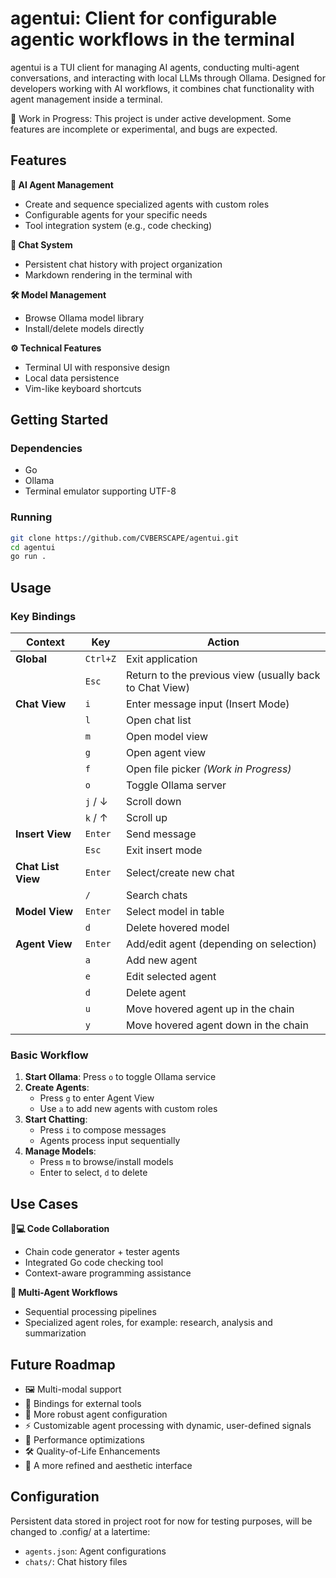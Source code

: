 # agentui: Client for configurable agentic workflows in the terminal

agentui is a TUI client for managing AI agents, conducting multi-agent conversations, and interacting with local LLMs through Ollama. Designed for developers working with AI workflows, it combines chat functionality with agent management inside a terminal.

🚧 Work in Progress: This project is under active development. Some features are incomplete or experimental, and bugs are expected.

## Features

**🤖 AI Agent Management**

- Create and sequence specialized agents with custom roles
- Configurable agents for your specific needs
- Tool integration system (e.g., code checking)

**💬 Chat System**

- Persistent chat history with project organization
- Markdown rendering in the terminal with

**🛠️ Model Management**

- Browse Ollama model library
- Install/delete models directly

**⚙️ Technical Features**

- Terminal UI with responsive design
- Local data persistence
- Vim-like keyboard shortcuts

## Getting Started

### Dependencies

- Go
- Ollama
- Terminal emulator supporting UTF-8

### Running

```bash
git clone https://github.com/CVBERSCAPE/agentui.git
cd agentui
go run .
```

## Usage

### Key Bindings

| **Context**        | **Key**  | **Action**                                              |
| ------------------ | -------- | ------------------------------------------------------- |
| **Global**         | `Ctrl+Z` | Exit application                                        |
|                    | `Esc`    | Return to the previous view (usually back to Chat View) |
| **Chat View**      | `i`      | Enter message input (Insert Mode)                       |
|                    | `l`      | Open chat list                                          |
|                    | `m`      | Open model view                                         |
|                    | `g`      | Open agent view                                         |
|                    | `f`      | Open file picker _(Work in Progress)_                   |
|                    | `o`      | Toggle Ollama server                                    |
|                    | `j` / ↓  | Scroll down                                             |
|                    | `k` / ↑  | Scroll up                                               |
| **Insert View**    | `Enter`  | Send message                                            |
|                    | `Esc`    | Exit insert mode                                        |
| **Chat List View** | `Enter`  | Select/create new chat                                  |
|                    | `/`      | Search chats                                            |
| **Model View**     | `Enter`  | Select model in table                                   |
|                    | `d`      | Delete hovered model                                    |
| **Agent View**     | `Enter`  | Add/edit agent (depending on selection)                 |
|                    | `a`      | Add new agent                                           |
|                    | `e`      | Edit selected agent                                     |
|                    | `d`      | Delete agent                                            |
|                    | `u`      | Move hovered agent up in the chain                      |
|                    | `y`      | Move hovered agent down in the chain                    |

### Basic Workflow

1. **Start Ollama**: Press `o` to toggle Ollama service
2. **Create Agents**:
   - Press `g` to enter Agent View
   - Use `a` to add new agents with custom roles
3. **Start Chatting**:
   - Press `i` to compose messages
   - Agents process input sequentially
4. **Manage Models**:
   - Press `m` to browse/install models
   - Enter to select, `d` to delete

## Use Cases

**👩💻 Code Collaboration**

- Chain code generator + tester agents
- Integrated Go code checking tool
- Context-aware programming assistance

**🔄 Multi-Agent Workflows**

- Sequential processing pipelines
- Specialized agent roles, for example: research, analysis and summarization

## Future Roadmap

- 🖼️ Multi-modal support
- 🔌 Bindings for external tools
- 🤖 More robust agent configuration
- ⚡ Customizable agent processing with dynamic, user-defined signals
- 🚀 Performance optimizations
- 🛠 Quality-of-Life Enhancements
- 🎨 A more refined and aesthetic interface

## Configuration

Persistent data stored in project root for now for testing purposes, will be changed to .config/ at a latertime:

- `agents.json`: Agent configurations
- `chats/`: Chat history files
